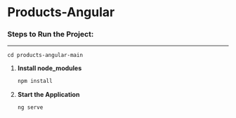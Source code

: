 # Products-Angular
### Steps to Run the Project:


** **
    cd products-angular-main
1. **Install node_modules**
    ```sh
   npm install
   
2. **Start the Application**
    ```sh
    ng serve
    
